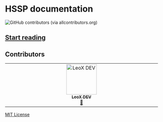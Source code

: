 # HSSP documentation
<!-- ALL-CONTRIBUTORS-BADGE:START - Do not remove or modify this section -->
![GitHub contributors (via allcontributors.org)](https://img.shields.io/github/all-contributors/HSSPfile/documentation?label=Contributors&logo=github&style=for-the-badge)
<!-- ALL-CONTRIBUTORS-BADGE:END -->

## [Start reading](index.md)

## Contributors

<!-- ALL-CONTRIBUTORS-LIST:START - Do not remove or modify this section -->
<!-- prettier-ignore-start -->
<!-- markdownlint-disable -->
<table>
  <tbody>
    <tr>
      <td align="center" valign="top" width="14.28%"><a href="http://leox.dev"><img src="https://avatars.githubusercontent.com/u/84378319?v=4?s=100" width="100px;" alt="LeoX DEV"/><br /><sub><b>LeoX DEV</b></sub></a><br /><a href="#maintenance-Le0X8" title="Maintenance">🚧</a></td>
    </tr>
  </tbody>
</table>

<!-- markdownlint-restore -->
<!-- prettier-ignore-end -->

<!-- ALL-CONTRIBUTORS-LIST:END -->
<!-- prettier-ignore-start -->
<!-- markdownlint-disable -->

<!-- markdownlint-restore -->
<!-- prettier-ignore-end -->

<!-- ALL-CONTRIBUTORS-LIST:END -->

[MIT License](LICENSE)
